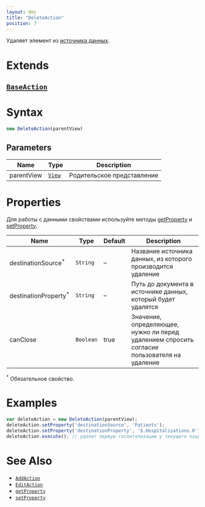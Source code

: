 ```yaml
---
layout: doc
title: "DeleteAction"
position: 7
---
```


Удаляет элемент из [источника данных](../../DataSources).

# Extends

## [`BaseAction`](../BaseAction/)

# Syntax

```js
new DeleteAction(parentView)
```

## Parameters

|Name|Type|Description|
|----|----------|---------|
|parentView|[`View`](../../Elements/View/)| Родительское представление |

# Properties

Для работы с данными свойствами используйте методы [getProperty](../BaseAction/BaseAction.getProperty/) и [setProperty](../BaseAction/BaseAction.setProperty/).

|Name|Type|Default|Description|
|----|----|----|-----------|
|destinationSource<sup>*</sup>|`String`|–|Название источника данных, из которого производится удаление|
|destinationProperty<sup>*</sup>|`String`|–|Путь до документа в источнике данных, который будет удалятся|
|canClose|`Boolean`|true|Значение, определяющее, нужно ли перед удалением спросить согласие пользователя на удаление|

<sup>*</sup> Обязательное свойство.

# Examples

```js
var deleteAction = new DeleteAction(parentView);
deleteAction.setProperty('destinationSource', 'Patients');
deleteAction.setProperty('destinationProperty', '$.Hospitalizations.0');
deleteAction.execute(); // удалит первую госпитализацию у текущего пациента
```


# See Also

* [`AddAction`](../AddAction/)
* [`EditAction`](../EditAction/)
* [`getProperty`](../BaseAction/BaseAction.getProperty/)
* [`setProperty`](../BaseAction/BaseAction.setProperty/)